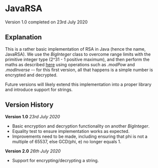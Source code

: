 # JavaRSA
Version 1.0 completed on 23rd July 2020

## Explanation
This is a rather basic implementation of RSA in Java (hence the name, JavaRSA). We use the *BigInteger* class to overcome range limits with the primitive integer type (2^31 - 1 positive maximum), and then perform the maths as described [here](https://brilliant.org/wiki/rsa-encryption/) using operations such as *.modPow* and *.modInverse* -- for this first version, all that happens is a simple number is encrypted and decrypted.

Future versions will likely extend this implementation into a proper library and introduce support for strings.

## Version History
**Version 1.0** *23rd July 2020*
- Basic encryption and decryption functionality on another *BigInteger*.
- Equality test to ensure implementation works as expected.
- Improvements need to be made, including ensuring that phi is not a multiple of 65537, else GCD(phi, e) no longer equals 1.

**Version 2.0** *26th July 2020*
- Support for encrypting/decrypting a string.

